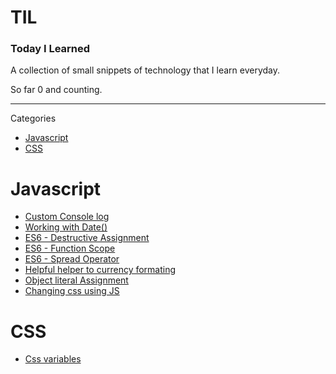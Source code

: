 # TIL 
### Today I Learned

A collection of small snippets of technology that I learn everyday. 

So far 0 and counting.

------

Categories 

 * [Javascript](#Javascript)
 * [CSS](#CSS)


 # Javascript

 * [Custom Console log](Javascript/custom-console-log.md)
 * [Working with Date()](Javascript/date-manipulation.md)
 * [ES6 - Destructive Assignment](Javascript/destructive-assignemt-es6.md)
 * [ES6 - Function Scope](Javascript/es6-function-scope.md)
 * [ES6 - Spread Operator ](Javascript/spread-operator.md)
 * [Helpful helper to currency formating](Javascript/monetize.md)
 * [Object literal Assignment](Javascript/object-literal-assignment.md)
 * [Changing css using JS](Javascript/js-change-css.md)

# CSS 

 * [Css variables](CSS/css-variables.md)